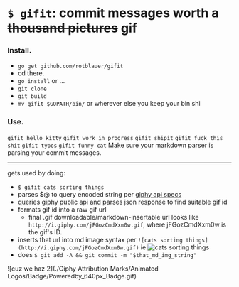 # `$ gifit`: commit messages worth a ~~thousand pictures~~ gif

### Install.
- `go get github.com/rotblauer/gifit`
- cd there.
- `go install`
or ...
- `git clone`
- `git build`
- `mv gifit $GOPATH/bin/` or wherever else you keep your bin shi

### Use.
`gifit hello kitty`
`gifit work in progress`
`gifit shipit`
`gifit fuck this shit`
`gifit typos`
`gifit funny cat`
Make sure your markdown parser is parsing your commit messages.

----

gets used by doing:
- `$ gifit cats sorting things`
- parses $@ to query encoded string per [giphy api specs](https://github.com/Giphy/GiphyAPI)
- queries giphy public api and parses json response to find suitable gif id
- formats gif id into a raw gif url 
    + final .gif downloadable/markdown-insertable url looks like `http://i.giphy.com/jFGozCmdXxm0w.gif`, where jFGozCmdXxm0w is the gif's ID.
- inserts that url into md image syntax per `![cats sorting things](http://i.giphy.com/jFGozCmdXxm0w.gif)` ie ![cats sorting things](http://i.giphy.com/iuHaJ0D7macZq.gif)
- does `$ git add -A && git commit -m "$that_md_img_string"`

![cuz we haz 2](./Giphy Attribution Marks/Animated Logos/Badge/Poweredby_640px_Badge.gif)